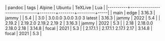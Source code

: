 | pandoc   | tags                          | Alpine | Ubuntu | TeXLive | Lua |
|----------+-------------------------------+--------+--------+---------+-----|
| main     | edge                          | 3.16.3 | jammy  |         | 5.4 |
| 3.0      | 3.0.0.0  3.0.0  3.0  3 latest | 3.16.3 | jammy  |    2022 | 5.4 |
| 2.19.2   | 2.19.2.0 2.19.2 2.19 2        | 3.16.3 | jammy  |    2022 | 5.3 |
| 2.18     | 2.18.0.0 2.18.0 2.18          | 3.14.8 | focal  |    2021 | 5.3 |
| 2.17.1.1 | 2.17.1.1 2.17.1 2.17          | 3.14.8 | focal  |    2021 | 5.3 |
